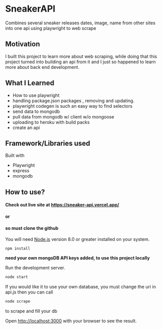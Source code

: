 # SneakerAPI
Combines several sneaker  releases dates, image, name from other sites into one api using playwright to web scrape

## Motivation 
I built this project to learn more about web scraping, while doing that this project turned into building an api from it and I just so happened to learn more about back end development.

## What I Learned
- How to use playwright
- handling package.json packages , removing and updating.
- playwright codegen is such an easy way to find selectors 
- send data to mongodb
- pull data from mongodb w/ client w/o mongoose
- uploading to heroku with build packs
- create an api

## Framework/Libraries used
 Built with 
- Playwright
- express
- mongodb

## How to use?

#### Check out live site at https://sneaker-api.vercel.app/
#### or 
#### so must clone the github

You will need [Node.js](https://nodejs.org) version 8.0 or greater installed on your system.
```
npm install
```
**need your own mongoDB API keys added, to use this project locally**

Run the development server.
```bash
node start
```
If you would like it to use your own database, you must change the uri in api.js
then you can call 
```bash
node scrape
```
to scrape and fill your db 

Open [http://localhost:3000](http://localhost:3000) with your browser to see the result.
